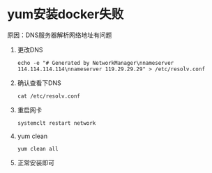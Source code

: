 # yum安装docker失败

原因：DNS服务器解析网络地址有问题

1. 更改DNS

   ```shell
   echo -e "# Generated by NetworkManager\nnameserver 114.114.114.114\nnameserver 119.29.29.29" > /etc/resolv.conf
   ```

2. 确认查看下DNS

   ```shell
   cat /etc/resolv.conf
   ```

3. 重启网卡

   ```shell
   systemclt restart network
   ```

4. yum clean

   ```shell
   yum clean all
   ```

5. 正常安装即可

